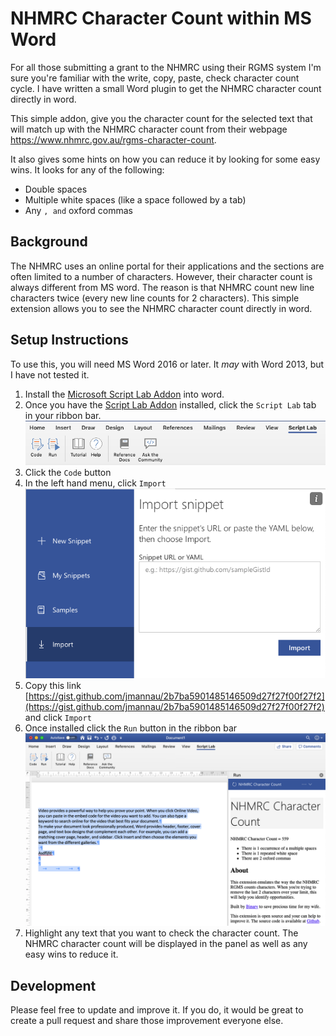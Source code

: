 # NHMRC Character Count within MS Word

For all those submitting a grant to the NHMRC using their RGMS system I'm sure you're familiar with the write, copy, paste, check character count cycle. I have written a small Word plugin to get the NHMRC character count directly in word.

This simple addon, give you the character count for the selected text that will match up with the NHMRC character count from their webpage https://www.nhmrc.gov.au/rgms-character-count.

It also gives some hints on how you can reduce it by looking for some easy wins. It looks for any of the following:

- Double spaces
- Multiple white spaces (like a space followed by a tab)
- Any `, and` oxford commas

## Background

The NHMRC uses an online portal for their applications and the sections are often limited to a number of characters. However, their character count is always different from MS word. The reason is that NHMRC count new line characters twice (every new line counts for 2 characters). This simple extension allows you to see the NHMRC character count directly in word.

## Setup Instructions

To use this, you will need MS Word 2016 or later. It _may_ with Word 2013, but I have not tested it.

1. Install the [Microsoft Script Lab Addon](https://store.office.com/app.aspx?assetid=WA104380862) into word.
1. Once you have the [Script Lab Addon](https://store.office.com/app.aspx?assetid=WA104380862) installed, click the `Script Lab` tab in your ribbon bar.
   ![MS Word ScriptLab Ribbon Bar](assets/word-ribbon-bar.png)
1. Click the `Code` button
1. In the left hand menu, click `Import`
   ![Import Script](assets/script-import.png)
1. Copy this link [https://gist.github.com/jmannau/2b7ba5901485146509d27f27f00f27f2](https://gist.github.com/jmannau/2b7ba5901485146509d27f27f00f27f2) and click `Import`
1. Once installed click the `Run` button in the ribbon bar
   ![Extension Preview](assets/preview.png)
1. Highlight any text that you want to check the character count. The NHMRC character count will be displayed in the panel as well as any easy wins to reduce it.

## Development

Please feel free to update and improve it. If you do, it would be great to create a pull request and share those improvement everyone else.

